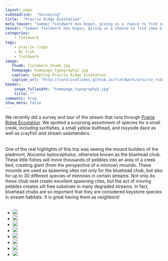 ```yaml
---
layout: page
subheadline:  "Surveying"
title:  "Prairie Ridge Ecostation"
meta_teaser: "Summer fieldwork has begun, giving us a chance to find some of our aquatic neighbors."
teaser: "Summer fieldwork has begun, giving us a chance to find some of our aquatic neighbors."
categories:
    - fieldwork
tags:
    - prairie ridge
    - NC Fish
    - fieldwork
image:
   thumb: fieldwork_thumb.jpg
   homepage: homepage_typography2.jpg
   caption: Sampling Prairie Ridge Ecostation
   caption_url: "http://carolinafishes.github.io/fieldwork/prairie_ridge"
header: 
    image_fullwidth: "homepage_typography2.jpg"
    title: ""
comments: true
show_meta: false
---
```

We recently did a survey and tour of the stream that runs through <a href='http://naturalsciences.org/prairie-ridge-ecostation'>Prairie Ridge Ecostation</a>. We spotted a surprsing assortment of species for a small creek, including sunfishes, a small yellow bullhead, and rosyside dace as well as crayfish and stream salamanders.   
<br>
<br>One of the real highlights of this trip was seeing the mound builders of the piedmont, <i>Nocomis leptocephalus</i>, otherwise known as the bluehead chub. These little fishes will move thousands of pebbles into an area of a creek bed, creating giant (from the perspective of a minnow) mounds. These mounds are used as spawning sites not only for the bluehead chub, but also for up to 30 different species of minnows in certain streams. Not only do these chub nest create excellent spawning cites, but the act of moving pebbles creates silt free substrate in many degraded streams. In fact, bluehead chubs are so important that they are considered keystone species in stream habitats. It is great having them as neighbors!
<br>
<br>

<ul class="clearing-thumbs small-block-grid-4" data-clearing>
  <li><a href="{{ site.url }}/images/P_ridge1.jpg"><img  data-caption="The stream at Prairie Ridge" class="th" src="{{ site.url }}/images/P_ridge1_thumb.jpg"></a></li>
  <li><a href="{{ site.url }}/images/P_ridge2.jpg"><img  data-caption="Sampling Prairie Ridge" class="th" src="{{ site.url }}/images/P_ridge2_thumb.jpg"></a></li>
  <li><a href="{{ site.url }}/images/P_ridge3.jpg"><img  data-caption="A male mound builder" class="th" src="{{ site.url }}/images/P_ridge3_thumb.jpg"></a></li>
  <li><a href="{{ site.url }}/images/P_ridge4.jpg"><img  data-caption="A mNocomis mound" class="th" src="{{ site.url }}/images/P_ridge4_thumb.jpg"></a></li>
  <li><a href="{{ site.url }}/images/P_ridge5.jpg"><img  data-caption="Sunfish" class="th" src="{{ site.url }}/images/P_ridge5_thumb.jpg"></a></li>
  <li><a href="{{ site.url }}/images/P_ridge6.jpg"><img  data-caption="P_ridge1.jpg" class="th" src="{{ site.url }}/images/P_ridge6_thumb.jpg"></a></li>
  <li><a href="{{ site.url }}/images/P_ridge7.jpg"><img  data-caption="P_ridge1.jpg" class="th" src="{{ site.url }}/images/P_ridge7_thumb.jpg"></a></li>
  <li><a href="{{ site.url }}/images/P_ridge8.jpg"><img  data-caption="Sunfish" class="th" src="{{ site.url }}/images/P_ridge8_thumb.jpg"></a></li>
</ul>










